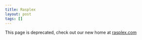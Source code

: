 ```yaml
---
title: Rasplex
layout: post
tags: []
---
```




This page is deprecated, check out our new home at [rasplex.com](http://rasplex.com)
